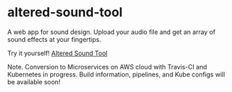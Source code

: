 # altered-sound-tool
A web app for sound design. Upload your audio file and get an array of sound effects at your fingertips.

Try it yourself! [Altered Sound Tool](http://alteredsound.laithkd.com)

Note. Conversion to Microservices on AWS cloud with Travis-CI and Kubernetes in progress. Build information, pipelines, and Kube configs will be available soon!
